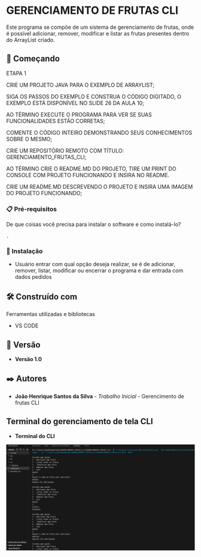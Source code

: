 # GERENCIAMENTO DE FRUTAS CLI

Este programa se compõe de um sistema de gerenciamento de frutas, onde é possível adicionar, remover, modificar e listar as frutas presentes dentro do ArrayList criado.
## 🚀 Começando

ETAPA 1

CRIE UM PROJETO JAVA PARA O EXEMPLO DE ARRAYLIST;

SIGA OS PASSOS DO EXEMPLO E CONSTRUA O CÓDIGO DIGITADO, O EXEMPLO ESTÁ DISPONÍVEL NO SLIDE 26 DA AULA 10;

AO TÉRMINO EXECUTE O PROGRAMA PARA VER SE SUAS FUNCIONALIDADES ESTÃO CORRETAS;

COMENTE O CÓDIGO INTEIRO DEMONSTRANDO SEUS CONHECIMENTOS SOBRE O MESMO;

CRIE UM REPOSITÓRIO REMOTO COM TÍTULO: GERENCIAMENTO_FRUTAS_CLI;

AO TÉRMINO CRIE O README.MD DO PROJETO, TIRE UM PRINT DO CONSOLE COM PROJETO FUNCIONANDO E INSIRA NO README.

CRIE UM README.MD DESCREVENDO O PROJETO E INSIRA UMA IMAGEM DO PROJETO FUNCIONANDO;
### 📋 Pré-requisitos

De que coisas você precisa para instalar o software e como instalá-lo?

```
.
```

### 🔧 Instalação

* Usuário entrar com qual opção deseja realizar, se é de adicionar, remover, listar, modificar ou encerrar o programa e dar entrada com dados pedidos

## 🛠️ Construído com

Ferramentas utilizadas e bibliotecas

* VS CODE

## 📌 Versão

* **Versão 1.0** 

## ✒️ Autores

* **João Henrique Santos da Silva** - *Trabalho Inicial* - Gerencimento de frutas CLI

## Terminal do gerenciamento de tela CLI
* **Terminal do CLI**

![Gerenciamento de frutas CLI ](terminal/terminal.PNG)
